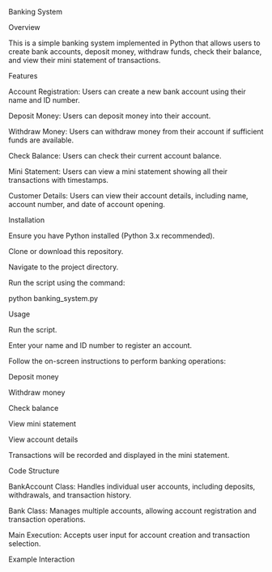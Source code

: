 Banking System

Overview

This is a simple banking system implemented in Python that allows users to create bank accounts, deposit money, withdraw funds, check their balance, and view their mini statement of transactions.

Features

Account Registration: Users can create a new bank account using their name and ID number.

Deposit Money: Users can deposit money into their account.

Withdraw Money: Users can withdraw money from their account if sufficient funds are available.

Check Balance: Users can check their current account balance.

Mini Statement: Users can view a mini statement showing all their transactions with timestamps.

Customer Details: Users can view their account details, including name, account number, and date of account opening.

Installation

Ensure you have Python installed (Python 3.x recommended).

Clone or download this repository.

Navigate to the project directory.

Run the script using the command:

python banking_system.py

Usage

Run the script.

Enter your name and ID number to register an account.

Follow the on-screen instructions to perform banking operations:

Deposit money

Withdraw money

Check balance

View mini statement

View account details

Transactions will be recorded and displayed in the mini statement.

Code Structure

BankAccount Class: Handles individual user accounts, including deposits, withdrawals, and transaction history.

Bank Class: Manages multiple accounts, allowing account registration and transaction operations.

Main Execution: Accepts user input for account creation and transaction selection.

Example Interaction
